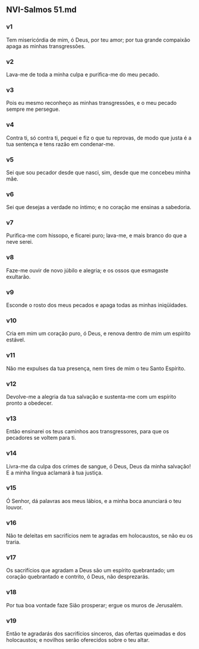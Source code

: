 ## NVI-Salmos 51.md
### v1
 Tem misericórdia de mim, ó Deus, por teu amor; por tua grande compaixão apaga as minhas transgressões.
### v2
 Lava-me de toda a minha culpa e purifica-me do meu pecado.
### v3
 Pois eu mesmo reconheço as minhas transgressões, e o meu pecado sempre me persegue.
### v4
 Contra ti, só contra ti, pequei e fiz o que tu reprovas, de modo que justa é a tua sentença e tens razão em condenar-me.
### v5
 Sei que sou pecador desde que nasci, sim, desde que me concebeu minha mãe.
### v6
 Sei que desejas a verdade no íntimo; e no coração me ensinas a sabedoria.
### v7
 Purifica-me com hissopo, e ficarei puro; lava-me, e mais branco do que a neve serei.
### v8
 Faze-me ouvir de novo júbilo e alegria; e os ossos que esmagaste exultarão.
### v9
 Esconde o rosto dos meus pecados e apaga todas as minhas iniqüidades.
### v10
 Cria em mim um coração puro, ó Deus, e renova dentro de mim um espírito estável.
### v11
 Não me expulses da tua presença, nem tires de mim o teu Santo Espírito.
### v12
 Devolve-me a alegria da tua salvação e sustenta-me com um espírito pronto a obedecer.
### v13
 Então ensinarei os teus caminhos aos transgressores, para que os pecadores se voltem para ti.
### v14
 Livra-me da culpa dos crimes de sangue, ó Deus, Deus da minha salvação! E a minha língua aclamará à tua justiça.
### v15
 Ó Senhor, dá palavras aos meus lábios, e a minha boca anunciará o teu louvor.
### v16
 Não te deleitas em sacrifícios nem te agradas em holocaustos, se não eu os traria.
### v17
 Os sacrifícios que agradam a Deus são um espírito quebrantado; um coração quebrantado e contrito, ó Deus, não desprezarás.
### v18
 Por tua boa vontade faze Sião prosperar; ergue os muros de Jerusalém.
### v19
 Então te agradarás dos sacrifícios sinceros, das ofertas queimadas e dos holocaustos; e novilhos serão oferecidos sobre o teu altar.
